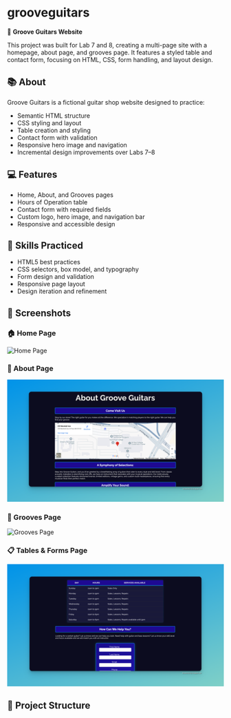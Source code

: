 # grooveguitars

🎸 **Groove Guitars Website**

This project was built for Lab 7 and 8, creating a multi-page site with a homepage, about page, and grooves page. It features a styled table and contact form, focusing on HTML, CSS, form handling, and layout design.

## 📚 About

Groove Guitars is a fictional guitar shop website designed to practice:

- Semantic HTML structure
- CSS styling and layout
- Table creation and styling
- Contact form with validation
- Responsive hero image and navigation
- Incremental design improvements over Labs 7–8

## 💻 Features

- Home, About, and Grooves pages
- Hours of Operation table
- Contact form with required fields
- Custom logo, hero image, and navigation bar
- Responsive and accessible design

## 🚀 Skills Practiced

- HTML5 best practices
- CSS selectors, box model, and typography
- Form design and validation
- Responsive page layout
- Design iteration and refinement

## 📸 Screenshots

### 🏠 Home Page
![Home Page](images/groove-guitars-home-page.png)

### 📄 About Page
![About Page](images/groove-guitars-about-page.png)

### 🎵 Grooves Page
![Grooves Page](images/groove-guitars-grooves-page.png)

### 📋 Tables & Forms Page
![Tables & Forms](images/groove-guitars-tables-forms.png)

## 📂 Project Structure

